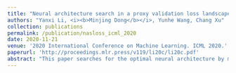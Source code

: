 ```yaml
---
title: "Neural architecture search in a proxy validation loss landscape"
authors: "Yanxi Li, <i><b>Minjing Dong</b></i>, Yunhe Wang, Chang Xu"
collection: publications
permalink: /publication/nasloss_icml_2020
date: 2020-11-21
venue: '2020 International Conference on Machine Learning. ICML 2020.'
paperurl: 'http://proceedings.mlr.press/v119/li20c/li20c.pdf'
abstract: "This paper searches for the optimal neural architecture by minimizing a proxy of validation loss. Existing neural architecture search (NAS) methods used to discover the optimal neural architecture that best fits the validation examples given the up-to-date network weights. However, back propagation with a number of validation examples could be time consuming, especially when it needs to be repeated many times in NAS. Though these intermediate validation results are invaluable, they would be wasted if we cannot use them to predict the future from the past. In this paper, we propose to approximate the validation loss landscape by learning a mapping from neural architectures to their corresponding validate losses. The optimal neural architecture thus can be easily identified as the minimum of this proxy validation loss landscape. A novel sampling strategy is further developed for an efficient approximation of the loss landscape. Theoretical analysis indicates that the validation loss estimator learnt with our sampling strategy can reach a lower error rate and a lower label complexity compared with a uniform sampling. Experimental results on benchmarks demonstrate that the architecture searched by the proposed algorithm can achieve a satisfactory accuracy with less time cost."
---
```

